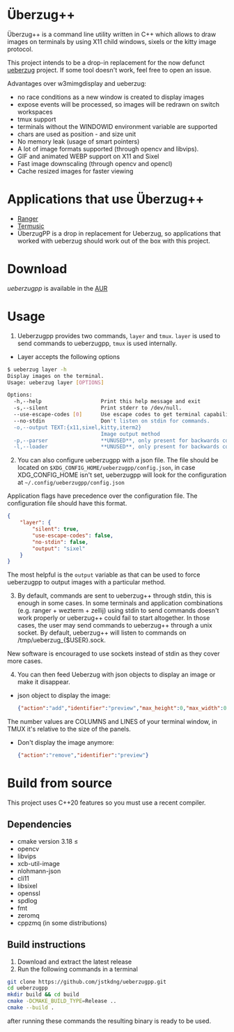 # Überzug++

Überzug++ is a command line utility written in C++ which allows to draw images on terminals by using X11 child windows, sixels or the kitty image protocol.

This project intends to be a drop-in replacement for the now defunct [ueberzug](https://github.com/seebye/ueberzug) project. If some tool doesn't work,
feel free to open an issue.

Advantages over w3mimgdisplay and ueberzug:

- no race conditions as a new window is created to display images
- expose events will be processed, so images will be redrawn on switch workspaces
- tmux support
- terminals without the WINDOWID environment variable are supported
- chars are used as position - and size unit
- No memory leak (usage of smart pointers)
- A lot of image formats supported (through opencv and libvips).
- GIF and animated WEBP support on X11 and Sixel
- Fast image downscaling (through opencv and opencl)
- Cache resized images for faster viewing

# Applications that use Überzug++

- [Ranger](https://github.com/ranger/ranger)
- [Termusic](https://github.com/tramhao/termusic/)
- ÜberzugPP is a drop in replacement for Ueberzug, so applications that worked with ueberzug should work out of the box with this project.

# Download

*ueberzugpp* is available in the [AUR](https://aur.archlinux.org/packages/ueberzugpp)

# Usage

1. Ueberzugpp provides two commands, `layer` and `tmux`. `layer` is used to send
commands to ueberzugpp, `tmux` is used internally. 

- Layer accepts the following options
  
```bash
$ ueberzug layer -h
Display images on the terminal.
Usage: ueberzug layer [OPTIONS]

Options:
  -h,--help                   Print this help message and exit
  -s,--silent                 Print stderr to /dev/null.
  --use-escape-codes [0]      Use escape codes to get terminal capabilities.
  --no-stdin                  Don't listen on stdin for commands.
  -o,--output TEXT:{x11,sixel,kitty,iterm2}
                              Image output method
  -p,--parser                 **UNUSED**, only present for backwards compatibility.
  -l,--loader                 **UNUSED**, only present for backwards compatibility.
```

2. You can also configure ueberzugpp with a json file. The file should be located
on `$XDG_CONFIG_HOME/ueberzugpp/config.json`, in case XDG_CONFIG_HOME isn't set,
ueberzugpp will look for the configuration at `~/.config/ueberzugpp/config.json`

Application flags have precedence over the configuration file.
The configuration file should have this format.

```json
{
    "layer": {
        "silent": true,
        "use-escape-codes": false,
        "no-stdin": false,
        "output": "sixel"
    }
}
```

The most helpful is the `output` variable as that can be used to force
ueberzugpp to output images with a particular method.

3. By default, commands are sent to ueberzug++ through stdin, this is enough in
some cases. In some terminals and application combinations (e.g. ranger + wezterm + zellij)
using stdin to send commands doesn't work properly or ueberzug++ could fail to
start altogether. In those cases, the user may send commands to ueberzug++ through
a unix socket. By default, ueberzug++ will listen to commands on /tmp/ueberzug_{$USER}.sock.

New software is encouraged to use sockets instead of stdin as they cover more cases.

4. You can then feed Ueberzug with json objects to display an image or make it disappear.
  - json object to display the image:
  
    ```json
    {"action":"add","identifier":"preview","max_height":0,"max_width":0,"path":"/path/image.ext","x":0,"y":0}
    ```
  
  The number values are COLUMNS and LINES of your terminal window, in TMUX it's relative to the size of the panels.

  - Don't display the image anymore:
  
    ```json
    {"action":"remove","identifier":"preview"}
    ```

# Build from source

This project uses C++20 features so you must use a recent compiler.

## Dependencies

- cmake version 3.18 ≤
- opencv
- libvips
- xcb-util-image
- nlohmann-json
- cli11
- libsixel
- openssl
- spdlog
- fmt
- zeromq
- cppzmq (in some distributions)

## Build instructions

1. Download and extract the latest release
2. Run the following commands in a terminal

```sh
git clone https://github.com/jstkdng/ueberzugpp.git
cd ueberzugpp
mkdir build && cd build
cmake -DCMAKE_BUILD_TYPE=Release ..
cmake --build .
```

after running these commands the resulting binary is ready to be used.

